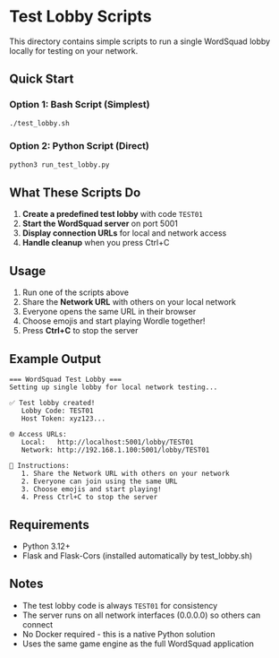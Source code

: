 # Test Lobby Scripts

This directory contains simple scripts to run a single WordSquad lobby locally for testing on your network.

## Quick Start

### Option 1: Bash Script (Simplest)
```bash
./test_lobby.sh
```

### Option 2: Python Script (Direct)
```bash
python3 run_test_lobby.py
```

## What These Scripts Do

1. **Create a predefined test lobby** with code `TEST01`
2. **Start the WordSquad server** on port 5001
3. **Display connection URLs** for local and network access
4. **Handle cleanup** when you press Ctrl+C

## Usage

1. Run one of the scripts above
2. Share the **Network URL** with others on your local network
3. Everyone opens the same URL in their browser
4. Choose emojis and start playing Wordle together!
5. Press **Ctrl+C** to stop the server

## Example Output

```
=== WordSquad Test Lobby ===
Setting up single lobby for local network testing...

✅ Test lobby created!
   Lobby Code: TEST01
   Host Token: xyz123...

🌐 Access URLs:
   Local:   http://localhost:5001/lobby/TEST01
   Network: http://192.168.1.100:5001/lobby/TEST01

📝 Instructions:
   1. Share the Network URL with others on your network
   2. Everyone can join using the same URL
   3. Choose emojis and start playing!
   4. Press Ctrl+C to stop the server
```

## Requirements

- Python 3.12+
- Flask and Flask-Cors (installed automatically by test_lobby.sh)

## Notes

- The test lobby code is always `TEST01` for consistency
- The server runs on all network interfaces (0.0.0.0) so others can connect
- No Docker required - this is a native Python solution
- Uses the same game engine as the full WordSquad application